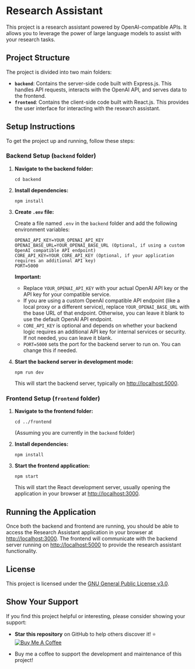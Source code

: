 

Research Assistant
==================

This project is a research assistant powered by OpenAI-compatible APIs. It allows you to leverage the power of large language models to assist with your research tasks.

Project Structure
-----------------

The project is divided into two main folders:

*   **`backend`**: Contains the server-side code built with Express.js. This handles API requests, interacts with the OpenAI API, and serves data to the frontend.
*   **`frontend`**: Contains the client-side code built with React.js. This provides the user interface for interacting with the research assistant.

Setup Instructions
------------------

To get the project up and running, follow these steps:

### Backend Setup (`backend` folder)

1.  **Navigate to the backend folder:**
    
        cd backend
    
2.  **Install dependencies:**
    
        npm install
    
3.  **Create `.env` file:**
    
    Create a file named `.env` in the `backend` folder and add the following environment variables:
    
        OPENAI_API_KEY=YOUR_OPENAI_API_KEY
        OPENAI_BASE_URL=YOUR_OPENAI_BASE_URL (Optional, if using a custom OpenAI compatible API endpoint)
        CORE_API_KEY=YOUR_CORE_API_KEY (Optional, if your application requires an additional API key)
        PORT=5000
        
    
    **Important:**
    
    *   Replace `YOUR_OPENAI_API_KEY` with your actual OpenAI API key or the API key for your compatible service.
    *   If you are using a custom OpenAI compatible API endpoint (like a local proxy or a different service), replace `YOUR_OPENAI_BASE_URL` with the base URL of that endpoint. Otherwise, you can leave it blank to use the default OpenAI API endpoint.
    *   `CORE_API_KEY` is optional and depends on whether your backend logic requires an additional API key for internal services or security. If not needed, you can leave it blank.
    *   `PORT=5000` sets the port for the backend server to run on. You can change this if needed.
4.  **Start the backend server in development mode:**
    
        npm run dev
    
    This will start the backend server, typically on [http://localhost:5000](http://localhost:5000).
    

### Frontend Setup (`frontend` folder)

1.  **Navigate to the frontend folder:**
    
        cd ../frontend
    
    (Assuming you are currently in the `backend` folder)
    
2.  **Install dependencies:**
    
        npm install
    
3.  **Start the frontend application:**
    
        npm start
    
    This will start the React development server, usually opening the application in your browser at [http://localhost:3000](http://localhost:3000).
    

Running the Application
-----------------------

Once both the backend and frontend are running, you should be able to access the Research Assistant application in your browser at [http://localhost:3000](http://localhost:3000). The frontend will communicate with the backend server running on [http://localhost:5000](http://localhost:5000) to provide the research assistant functionality.

License
-------

This project is licensed under the [GNU General Public License v3.0](https://www.gnu.org/licenses/gpl-3.0.en.html).

Show Your Support
-----------------

If you find this project helpful or interesting, please consider showing your support:

*   **Star this repository** on GitHub to help others discover it! ⭐
   [![Buy Me A Coffee](https://cdn.buymeacoffee.com/buttons/v2/default-yellow.png)](https://www.buymeacoffee.com/AsaBizanjo)
    
*  Buy me a coffee to support the development and maintenance of this project! 
